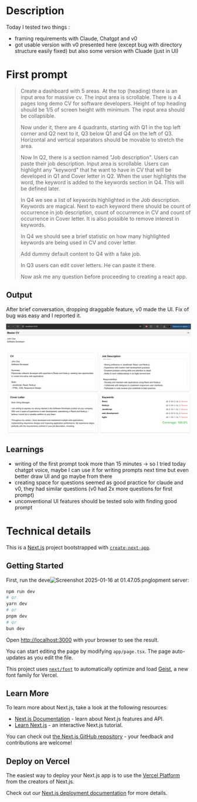 # Description 
Today I tested two things :
- framing requirements with Claude, Chatgpt and v0
- got usable version with v0 presented here (except bug with directory structure easily fixed) but also some version with Cluade (just in UI)

# First prompt 
>Create a dashboard with 5 areas. At the top (heading) there is an input area for massive cv. The input area is scrollable. There is a 4 pages long demo CV for software developers. Height of top heading should be 1/5 of screen height with minimum. The input area should be collapsible.
> 
> Now under it, there are 4 quadrants, starting with Q1 in the top left corner and Q2 next to it, Q3 below Q1 and Q4 on the left of Q3. Horizontal and vertical separators should be movable to stretch the area.
>
>Now In Q2, there is a section named "Job description". Users can paste their job description. Input area is scrollable. Users can highlight any "keyword" that he want to have in CV that will be developed in Q1 and Cover letter in Q2. When the user highlights the word, the keyword is added to the keywords section in Q4. This will be defined later.
>
> In Q4 we see a list of keywords highlighted in the Job description. Keywords are magical. Next to each keyword there should be count of occurrence in job description, count of occurrence in CV and count of occurrence in Cover letter.
It is also possible to remove interest in keywords.
> 
> In Q4 we should see a brief statistic on how many highlighted keywords are being used in CV and cover letter.
>
> Add dummy default content to Q4 with a fake job.
>
> In Q3 users can edit cover letters. He can paste it there.
>
> Now ask me any question before proceeding to creating a react app.

## Output
After brief conversation, dropping draggable feature, v0 made the UI.
Fix of bug was easy and I reported it.

![Screenshot of cv-crafter-v1](./doc-assets/cv-crafter-v1.png)

## Learnings
- writing of the first prompt took more than 15 minutes -> so I tried today chatgpt voice, maybe I can use it for writing prompts next time but even better draw UI and go maybe from there
- creating space for questions seemed as good practice for claude and v0, they had similar questions (v0 had 2x more questions for first prompt)
- unconventional UI features should be tested solo with finding good prompt
 
# Technical details

This is a [Next.js](https://nextjs.org) project bootstrapped with [`create-next-app`](https://nextjs.org/docs/app/api-reference/cli/create-next-app).

## Getting Started

First, run the deve![Screenshot 2025-01-16 at 01.47.05.png](../../../Desktop/Screenshot%202025-01-16%20at%2001.47.05.png)lopment server:

```bash
npm run dev
# or
yarn dev
# or
pnpm dev
# or
bun dev
```

Open [http://localhost:3000](http://localhost:3000) with your browser to see the result.

You can start editing the page by modifying `app/page.tsx`. The page auto-updates as you edit the file.

This project uses [`next/font`](https://nextjs.org/docs/app/building-your-application/optimizing/fonts) to automatically optimize and load [Geist](https://vercel.com/font), a new font family for Vercel.

## Learn More

To learn more about Next.js, take a look at the following resources:

- [Next.js Documentation](https://nextjs.org/docs) - learn about Next.js features and API.
- [Learn Next.js](https://nextjs.org/learn) - an interactive Next.js tutorial.

You can check out [the Next.js GitHub repository](https://github.com/vercel/next.js) - your feedback and contributions are welcome!

## Deploy on Vercel

The easiest way to deploy your Next.js app is to use the [Vercel Platform](https://vercel.com/new?utm_medium=default-template&filter=next.js&utm_source=create-next-app&utm_campaign=create-next-app-readme) from the creators of Next.js.

Check out our [Next.js deployment documentation](https://nextjs.org/docs/app/building-your-application/deploying) for more details.
